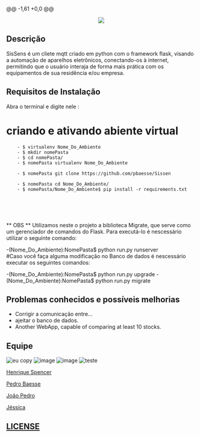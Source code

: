 @@ -1,61 +0,0 @@
 
 <p align="center"> 
 <img src="https://user-images.githubusercontent.com/19451652/32145284-6ef08954-bca4-11e7-8a40-477851132390.png"> 
 <p/>  
 
 
**Descrição** 
------------------ 
SisSens é um cliete mqtt criado em python com o framework flask, visando a automação de aparelhos eletrônicos, conectando-os à internet, permitindo que o usuário interaja de forma mais prática com os equipamentos de sua residência e/ou empresa. 
 
**Requisitos de Instalação** 
------------------ 
Abra o terminal e digite nele : 
 
  # criando e ativando abiente virtual 
        - $ virtualenv Nome_Do_Ambiente  
        - $ mkdir nomePasta 
        - $ cd nomePasta/ 
        - $ nomePasta virtualenv Nome_Do_Ambiente 
 
        - $ nomePasta git clone https://github.com/pbaesse/Sissen  
 
        - $ nomePasta cd Nome_Do_Ambiente/ 
        - $ nomePasta/Nome_Do_Ambiente$ pip install -r requirements.txt 
   
<br/><br/><br/>   
 
** OBS ** 
Utilizamos neste o projeto a biblioteca Migrate, que serve como um gerenciador de comandos do Flask. 
Para executá-lo é nescessário utilizar o seguinte comando: 
   
  -(Nome_Do_Ambiente):NomePasta$ python run.py runserver   
  #Caso você faça alguma modificação no Banco de dados é nescessário executar os seguintes comandos: 
 
  -(Nome_Do_Ambiente):NomePasta$ python run.py upgrade 
  -(Nome_Do_Ambiente):NomePasta$ python run.py migrate  
 
 
**Problemas conhecidos e possíveis melhorias** 
---------------------------------------------- 
 
- Corrigir a comunicação entre... 
- ajeitar o banco de dados. 
- Another WebApp, capable of comparing at least 10 stocks. 
 
## Equipe 
![eu copy](https://user-images.githubusercontent.com/19451652/30993612-2d93c5f6-a486-11e7-93ad-282acad1fb00.jpg) 
![image](https://user-images.githubusercontent.com/19451652/32110732-a883b50c-bb0e-11e7-900b-a198478c4ca6.png) 
![image](https://user-images.githubusercontent.com/19451652/32110626-59cf2432-bb0e-11e7-859a-1938fbe62ff8.png) 
![teste](https://user-images.githubusercontent.com/19451652/30993633-3b64298c-a486-11e7-9c57-3bb67943e92e.jpg) 
<br /> 
  
<a href="https://github.com/henriqueSpencer">Henrique Spencer</a> 
 
<a href="https://github.com/pbaesse">Pedro Baesse</a>       
 
<a href="https://github.com/JoaoPedroSantosAlves">João Pedro</a> 
 
<a href="https://github.com/jessicakaroline">Jéssica</a> 
 
## [LICENSE](https://github.com/henriqueSpencer/Sissens/blob/master/LICENSE) 

